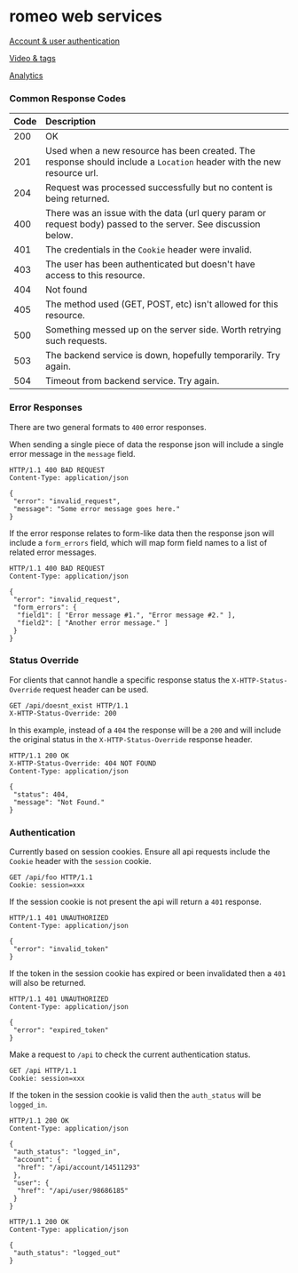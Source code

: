 romeo web services
==================

[Account & user authentication](account.md)

[Video & tags](video.md)

[Analytics](analytics.md)

### Common Response Codes

Code | Description
:--- | :----------
200  | OK
201  | Used when a new resource has been created.  The response should include a `Location` header with the new resource url.
204  | Request was processed successfully but no content is being returned.
400  | There was an issue with the data (url query param or request body) passed to the server. See discussion below.
401  | The credentials in the `Cookie` header were invalid.
403  | The user has been authenticated but doesn't have access to this resource.
404  | Not found
405  | The method used (GET, POST, etc) isn't allowed for this resource.
500  | Something messed up on the server side. Worth retrying such requests.
503  | The backend service is down, hopefully temporarily. Try again.
504  | Timeout from backend service. Try again.

### Error Responses

There are two general formats to `400` error responses.

When sending a single piece of data the response json will include a single error message in the `message` field.

```http
HTTP/1.1 400 BAD REQUEST
Content-Type: application/json

{
 "error": "invalid_request",
 "message": "Some error message goes here."
}
```

If the error response relates to form-like data then the response json will include a `form_errors` field,
which will  map form field names to a list of related error messages.

```http
HTTP/1.1 400 BAD REQUEST
Content-Type: application/json

{
 "error": "invalid_request",
 "form_errors": {
  "field1": [ "Error message #1.", "Error message #2." ],
  "field2": [ "Another error message." ]
 }
}
```

### Status Override

For clients that cannot handle a specific response status the `X-HTTP-Status-Override`
request header can be used.

```http
GET /api/doesnt_exist HTTP/1.1
X-HTTP-Status-Override: 200
```

In this example, instead of a `404` the response will be a `200` and will include the
original status in the `X-HTTP-Status-Override` response header.

```http
HTTP/1.1 200 OK
X-HTTP-Status-Override: 404 NOT FOUND
Content-Type: application/json

{
 "status": 404,
 "message": "Not Found."
}
```

### Authentication

Currently based on session cookies. Ensure all api requests include the `Cookie` header
with the `session` cookie.

```http
GET /api/foo HTTP/1.1
Cookie: session=xxx
```

If the session cookie is not present the api will return a `401` response.

```http
HTTP/1.1 401 UNAUTHORIZED
Content-Type: application/json

{
 "error": "invalid_token"
}
```

If the token in the session cookie has expired or been invalidated then a `401` will
also be returned.

```http
HTTP/1.1 401 UNAUTHORIZED
Content-Type: application/json

{
 "error": "expired_token"
}
```

Make a request to `/api` to check the current authentication status.

```http
GET /api HTTP/1.1
Cookie: session=xxx
```

If the token in the session cookie is valid then the `auth_status` will be `logged_in`.

```http
HTTP/1.1 200 OK
Content-Type: application/json

{
 "auth_status": "logged_in",
 "account": {
  "href": "/api/account/14511293"
 },
 "user": {
  "href": "/api/user/98686185"
 }
}
```

```http
HTTP/1.1 200 OK
Content-Type: application/json

{
 "auth_status": "logged_out"
}
```
